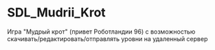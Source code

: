 # SDL_Mudrii_Krot
Игра "Мудрый крот" (привет Роботландии 96) с возможностью скачивать/редактировать/отправлять уровни на удаленный сервер
